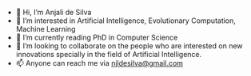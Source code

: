- 👋 Hi, I’m Anjali de Silva
- 👀 I’m interested in Artificial Intelligence, Evolutionary Computation, Machine Learning
- 🌱 I’m currently reading PhD in Computer Science
- 💞️ I’m looking to collaborate on the people who are interested on new innovations specially in the field of Artificial Intelligence.
- 📫 Anyone can reach me via njldesilva@gmail.com

<!---
desilanja/desilanja is a ✨ special ✨ repository because its `README.md` (this file) appears on your GitHub profile.
You can click the Preview link to take a look at your changes.
--->
